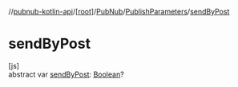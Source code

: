 //[pubnub-kotlin-api](../../../../index.md)/[[root]](../../index.md)/[PubNub](../index.md)/[PublishParameters](index.md)/[sendByPost](send-by-post.md)

# sendByPost

[js]\
abstract var [sendByPost](send-by-post.md): [Boolean](https://kotlinlang.org/api/latest/jvm/stdlib/kotlin-stdlib/kotlin/-boolean/index.html)?
